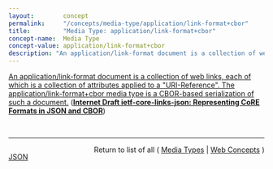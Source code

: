 ```yaml
---
layout:        concept
permalink:     "/concepts/media-type/application/link-format+cbor"
title:         "Media Type: application/link-format+cbor"
concept-name:  Media Type
concept-value: application/link-format+cbor
description: "An application/link-format document is a collection of web links, each of which is a collection of attributes applied to a \"URI-Reference\". The application/link-format+cbor media type is a CBOR-based serialization of such a document."
---
```


[An application/link-format document is a collection of web links, each of which is a collection of attributes applied to a "URI-Reference". The application/link-format+cbor media type is a CBOR-based serialization of such a document.](https://datatracker.ietf.org/doc/html/draft-ietf-core-links-json#section-2 "Read documentation for Media Type &#34;application/link-format+cbor&#34;") (**[Internet Draft ietf-core-links-json: Representing CoRE Formats in JSON and CBOR](/specs/IETF/I-D/ietf-core-links-json "JavaScript Object Notation (JSON) is a text-based data format which is popular for Web based data exchange. Concise Binary Object Representation (CBOR) is a binary data format which has been optimized for data exchange for the Internet of Things (IoT). For many IoT scenarios, CBOR formats will be preferred since it can help decrease transmission payload sizes as well as implementation code sizes compared to other data formats. Web Linking (RFC 5988) provides a way to represent links between Web resources as well as the relations expressed by them and attributes of such a link. In constrained networks, a collection of Web links can be exchanged in the CoRE link format (RFC 6690). Outside of constrained environments, it may be useful to represent these collections of Web links in JSON, and similarly, inside constrained environments, in CBOR. This specification defines a common format for this.")**)

<br/>
<hr/>

<p style="float : left"><a href="./application/link-format+cbor.json" title="JSON representing this particular Web Concept value">JSON</a></p>
<p style="text-align: right">Return to list of all ( <a href="../media-type/">Media Types</a> | <a href="../">Web Concepts</a> )</p>
